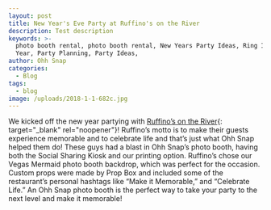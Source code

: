 ```yaml
---
layout: post
title: New Year's Eve Party at Ruffino's on the River
description: Test description
keywords: >-
  photo booth rental, photo booth rental, New Years Party Ideas, Ring In The New
  Year, Party Planning, Party Ideas, 
author: Ohh Snap
categories:
  - Blog
tags:
  - blog
image: /uploads/2018-1-1-682c.jpg
---
```

We kicked off the new year partying with [Ruffino’s on the River](https://ruffinosrestaurant.com/lafayette/){: target="_blank" rel="noopener"}\! Ruffino’s motto is to make their guests experience memorable and to celebrate life and that’s just what Ohh Snap helped them do\! These guys had a blast in Ohh Snap’s photo booth, having both the Social Sharing Kiosk and our printing option. Ruffino’s chose our Vegas Mermaid photo booth backdrop, which was perfect for the occasion. Custom props were made by Prop Box and included some of the restaurant’s personal hashtags like “Make it Memorable,” and “Celebrate Life.” An Ohh Snap photo booth is the perfect way to take your party to the next level and make it memorable\!